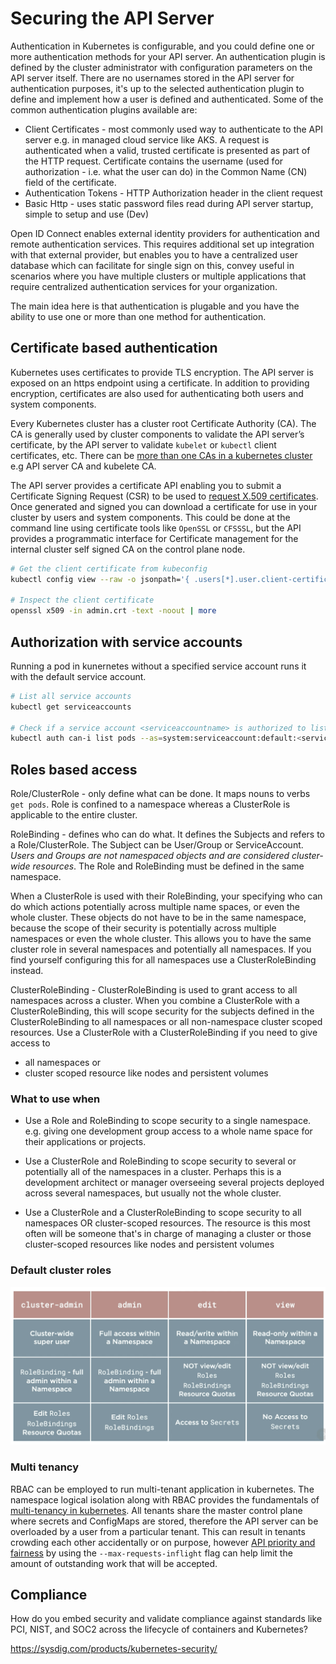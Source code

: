 
# Securing the API Server

Authentication in Kubernetes is configurable, and you could define one or more authentication methods for your API server. An authentication plugin is defined by the cluster administrator with configuration parameters on the API server itself. There are no usernames stored in the API server for authentication purposes, it's up to the selected authentication plugin to define and implement how a user is defined and authenticated. Some of the common authentication plugins available are:

* Client Certificates - most commonly used way to authenticate to the API server e.g. in managed cloud service like AKS. A request is authenticated when a valid, trusted certificate is presented as part of the HTTP request. Certificate contains the username (used for authorization - i.e. what the user can do) in the Common Name (CN) field of the certificate.
* Authentication Tokens - HTTP Authorization header in the client request
* Basic Http - uses static password files read during API server startup, simple to setup and use (Dev)

Open ID Connect enables external identity providers for authentication and remote authentication services. This requires additional set up integration with that external provider, but enables you to have a centralized user database which can facilitate for single sign on this, convey useful in scenarios where you have multiple clusters or multiple applications that require centralized authentication services for your organization.

The main idea here is that authentication is plugable and you have the ability to use one or more than one method for authentication.

## Certificate based authentication

Kubernetes uses certificates to provide TLS encryption. The API server is exposed on an https endpoint using a certificate. In addition to providing encryption, certificates are also used for authenticating both users and system components.

Every Kubernetes cluster has a cluster root Certificate Authority (CA). The CA is generally used by cluster components to validate the API server’s certificate, by the API server to validate `kubelet` or `kubectl` client certificates, etc. There can be [more than one CAs in a kubernetes cluster](https://jvns.ca/blog/2017/08/05/how-kubernetes-certificates-work/) e.g API server CA and kubelete CA.

The API server provides a certificate API enabling you to submit a Certificate Signing Request (CSR) to be used to [request X.509 certificates](https://kubernetes.io/docs/tasks/tls/managing-tls-in-a-cluster/#requesting-a-certificate). Once generated and signed you can download a certificate for use in your cluster by users and system components. This could be done at the command line using certificate tools like `OpenSSL` or `CFSSSL`, but the API provides a programmatic interface for Certificate management for the internal cluster self signed CA on the control plane node.

```sh
# Get the client certificate from kubeconfig
kubectl config view --raw -o jsonpath='{ .users[*].user.client-certificate-data }' | base64 --decode > admin.crt

# Inspect the client certificate
openssl x509 -in admin.crt -text -noout | more

```

## Authorization with service accounts

Running a pod in kunernetes without a specified service account runs it with the default service account.

```sh
# List all service accounts
kubectl get serviceaccounts

# Check if a service account <serviceaccountname> is authorized to list pods by impersonating as the <serviceaccountname>
kubectl auth can-i list pods --as=system:serviceaccount:default:<serviceaccountname>
```

## Roles based access

Role/ClusterRole - only define what can be done. It maps nouns to verbs `get pods`. Role is confined to a namespace whereas a ClusterRole is applicable to the entire cluster.

RoleBinding - defines who can do what. It defines the Subjects and refers to a Role/ClusterRole. The Subject can be User/Group or ServiceAccount. *Users and Groups are not namespaced objects and are considered cluster-wide resources*. The Role and RoleBinding must be defined in the same namespace.

When a ClusterRole is used with their RoleBinding, your specifying who can do which actions potentially across multiple name spaces, or even the whole cluster. These objects do not have to be in the same namespace, because the scope of their security is potentially across multiple namespaces or even the whole cluster. This allows you to have the same cluster role in several namespaces and potentially all namespaces. If you find yourself configuring this for all namespaces use a ClusterRoleBinding instead.

ClusterRoleBinding -  ClusterRoleBinding is used to grant access to all namespaces across a cluster. When you combine a ClusterRole with a ClusterRoleBinding, this will scope security for the subjects defined in the ClusterRoleBinding to all namespaces or all non-namespace cluster scoped resources. Use a ClusterRole with a ClusterRoleBinding if you need to give access to

* all namespaces or
* cluster scoped resource like nodes and persistent volumes

### What to use when

* Use a Role and RoleBinding to scope security to a single namespace. e.g. giving one development group access to a whole name space for their applications or projects.

* Use a ClusterRole and RoleBinding to scope security to several or potentially all of the namespaces in a cluster. Perhaps this is a development architect or manager overseeing several projects deployed across several namespaces, but usually not the whole cluster.
  
* Use a ClusterRole and a ClusterRoleBinding to scope security to all namespaces OR cluster-scoped resources. The resource is this most often will be someone that's in charge of managing a cluster or those cluster-scoped resources like nodes and persistent volumes

### Default cluster roles

![default-cluster-roles.png](../../Images/default-cluster-roles.png "Default Cluster Roles")

### Multi tenancy

RBAC can be employed to run multi-tenant application in kubernetes. The namespace logical isolation along with RBAC provides the fundamentals of [multi-tenancy in kubernetes](https://www.infoq.com/presentations/multi-tenancy-kubernetes/). All tenants share the master control plane where secrets and ConfigMaps are stored, therefore the API server can be overloaded by a user from a particular tenant. This can result in tenants crowding each other accidentally or on purpose, however [API priority and fairness](https://kubernetes.io/docs/concepts/cluster-administration/flow-control/) by using the `--max-requests-inflight` flag can help limit the amount of outstanding work that will be accepted.  

## Compliance

How do you embed security and validate compliance against standards like PCI, NIST, and SOC2 across the lifecycle of containers and Kubernetes?

https://sysdig.com/products/kubernetes-security/